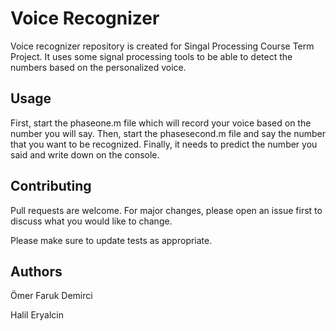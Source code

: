 # Voice Recognizer

Voice recognizer repository is created for Singal Processing Course Term Project. It uses some signal processing 
tools to be able to detect the numbers based on the personalized voice. 

## Usage

First, start the phaseone.m file which will record your voice based on the number you will say. Then, start the phasesecond.m
file and say the number that you want to be recognized. Finally, it needs to predict the number you said and write down on the
console.


## Contributing
Pull requests are welcome. For major changes, please open an issue first to discuss what you would like to change.

Please make sure to update tests as appropriate.

## Authors
Ömer Faruk Demirci

Halil Eryalcin
